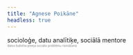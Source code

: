 ```yaml
---
title: "Agnese Poikāne"
headless: true
---
```


socioloģe, datu analītiķe, sociālā mentore
</br>
<span style="color: grey; font-size:0.5em;">datos balstīta pieeja sociālo problēmu risināšanā</span>

